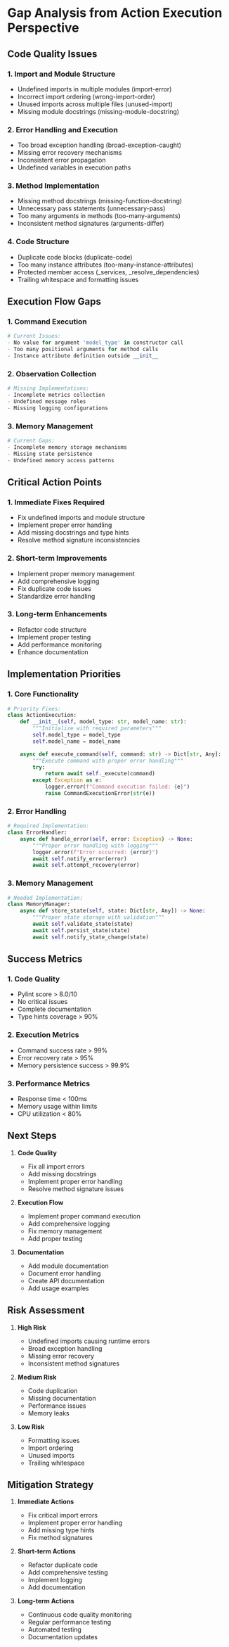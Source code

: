 # Gap Analysis from Action Execution Perspective

## Code Quality Issues

### 1. Import and Module Structure
- Undefined imports in multiple modules (import-error)
- Incorrect import ordering (wrong-import-order)
- Unused imports across multiple files (unused-import)
- Missing module docstrings (missing-module-docstring)

### 2. Error Handling and Execution
- Too broad exception handling (broad-exception-caught)
- Missing error recovery mechanisms
- Inconsistent error propagation
- Undefined variables in execution paths

### 3. Method Implementation
- Missing method docstrings (missing-function-docstring)
- Unnecessary pass statements (unnecessary-pass)
- Too many arguments in methods (too-many-arguments)
- Inconsistent method signatures (arguments-differ)

### 4. Code Structure
- Duplicate code blocks (duplicate-code)
- Too many instance attributes (too-many-instance-attributes)
- Protected member access (_services, _resolve_dependencies)
- Trailing whitespace and formatting issues

## Execution Flow Gaps

### 1. Command Execution
```python
# Current Issues:
- No value for argument 'model_type' in constructor call
- Too many positional arguments for method calls
- Instance attribute definition outside __init__
```

### 2. Observation Collection
```python
# Missing Implementations:
- Incomplete metrics collection
- Undefined message roles
- Missing logging configurations
```

### 3. Memory Management
```python
# Current Gaps:
- Incomplete memory storage mechanisms
- Missing state persistence
- Undefined memory access patterns
```

## Critical Action Points

### 1. Immediate Fixes Required
- Fix undefined imports and module structure
- Implement proper error handling
- Add missing docstrings and type hints
- Resolve method signature inconsistencies

### 2. Short-term Improvements
- Implement proper memory management
- Add comprehensive logging
- Fix duplicate code issues
- Standardize error handling

### 3. Long-term Enhancements
- Refactor code structure
- Implement proper testing
- Add performance monitoring
- Enhance documentation

## Implementation Priorities

### 1. Core Functionality
```python
# Priority Fixes:
class ActionExecution:
    def __init__(self, model_type: str, model_name: str):
        """Initialize with required parameters"""
        self.model_type = model_type
        self.model_name = model_name

    async def execute_command(self, command: str) -> Dict[str, Any]:
        """Execute command with proper error handling"""
        try:
            return await self._execute(command)
        except Exception as e:
            logger.error(f"Command execution failed: {e}")
            raise CommandExecutionError(str(e))
```

### 2. Error Handling
```python
# Required Implementation:
class ErrorHandler:
    async def handle_error(self, error: Exception) -> None:
        """Proper error handling with logging"""
        logger.error(f"Error occurred: {error}")
        await self.notify_error(error)
        await self.attempt_recovery(error)
```

### 3. Memory Management
```python
# Needed Implementation:
class MemoryManager:
    async def store_state(self, state: Dict[str, Any]) -> None:
        """Proper state storage with validation"""
        await self.validate_state(state)
        await self.persist_state(state)
        await self.notify_state_change(state)
```

## Success Metrics

### 1. Code Quality
- Pylint score > 8.0/10
- No critical issues
- Complete documentation
- Type hints coverage > 90%

### 2. Execution Metrics
- Command success rate > 99%
- Error recovery rate > 95%
- Memory persistence success > 99.9%

### 3. Performance Metrics
- Response time < 100ms
- Memory usage within limits
- CPU utilization < 80%

## Next Steps

1. **Code Quality**
   - Fix all import errors
   - Add missing docstrings
   - Implement proper error handling
   - Resolve method signature issues

2. **Execution Flow**
   - Implement proper command execution
   - Add comprehensive logging
   - Fix memory management
   - Add proper testing

3. **Documentation**
   - Add module documentation
   - Document error handling
   - Create API documentation
   - Add usage examples

## Risk Assessment

1. **High Risk**
   - Undefined imports causing runtime errors
   - Broad exception handling
   - Missing error recovery
   - Inconsistent method signatures

2. **Medium Risk**
   - Code duplication
   - Missing documentation
   - Performance issues
   - Memory leaks

3. **Low Risk**
   - Formatting issues
   - Import ordering
   - Unused imports
   - Trailing whitespace

## Mitigation Strategy

1. **Immediate Actions**
   - Fix critical import errors
   - Implement proper error handling
   - Add missing type hints
   - Fix method signatures

2. **Short-term Actions**
   - Refactor duplicate code
   - Add comprehensive testing
   - Implement logging
   - Add documentation

3. **Long-term Actions**
   - Continuous code quality monitoring
   - Regular performance testing
   - Automated testing
   - Documentation updates